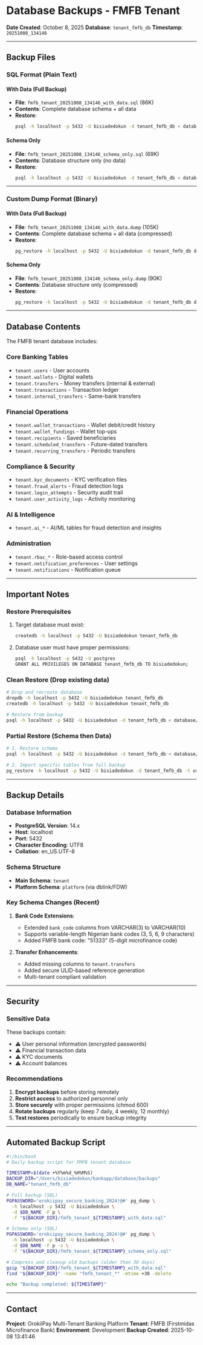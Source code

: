 # Database Backups - FMFB Tenant

**Date Created**: October 8, 2025
**Database**: `tenant_fmfb_db`
**Timestamp**: `20251008_134146`

---

## Backup Files

### SQL Format (Plain Text)

#### With Data (Full Backup)
- **File**: `fmfb_tenant_20251008_134146_with_data.sql` (86K)
- **Contents**: Complete database schema + all data
- **Restore**:
  ```bash
  psql -h localhost -p 5432 -U bisiadedokun -d tenant_fmfb_db < database/backups/fmfb_tenant_20251008_134146_with_data.sql
  ```

#### Schema Only
- **File**: `fmfb_tenant_20251008_134146_schema_only.sql` (69K)
- **Contents**: Database structure only (no data)
- **Restore**:
  ```bash
  psql -h localhost -p 5432 -U bisiadedokun -d tenant_fmfb_db < database/backups/fmfb_tenant_20251008_134146_schema_only.sql
  ```

---

### Custom Dump Format (Binary)

#### With Data (Full Backup)
- **File**: `fmfb_tenant_20251008_134146_with_data.dump` (105K)
- **Contents**: Complete database schema + all data (compressed)
- **Restore**:
  ```bash
  pg_restore -h localhost -p 5432 -U bisiadedokun -d tenant_fmfb_db database/backups/fmfb_tenant_20251008_134146_with_data.dump
  ```

#### Schema Only
- **File**: `fmfb_tenant_20251008_134146_schema_only.dump` (90K)
- **Contents**: Database structure only (compressed)
- **Restore**:
  ```bash
  pg_restore -h localhost -p 5432 -U bisiadedokun -d tenant_fmfb_db database/backups/fmfb_tenant_20251008_134146_schema_only.dump
  ```

---

## Database Contents

The FMFB tenant database includes:

### Core Banking Tables
- `tenant.users` - User accounts
- `tenant.wallets` - Digital wallets
- `tenant.transfers` - Money transfers (internal & external)
- `tenant.transactions` - Transaction ledger
- `tenant.internal_transfers` - Same-bank transfers

### Financial Operations
- `tenant.wallet_transactions` - Wallet debit/credit history
- `tenant.wallet_fundings` - Wallet top-ups
- `tenant.recipients` - Saved beneficiaries
- `tenant.scheduled_transfers` - Future-dated transfers
- `tenant.recurring_transfers` - Periodic transfers

### Compliance & Security
- `tenant.kyc_documents` - KYC verification files
- `tenant.fraud_alerts` - Fraud detection logs
- `tenant.login_attempts` - Security audit trail
- `tenant.user_activity_logs` - Activity monitoring

### AI & Intelligence
- `tenant.ai_*` - AI/ML tables for fraud detection and insights

### Administration
- `tenant.rbac_*` - Role-based access control
- `tenant.notification_preferences` - User settings
- `tenant.notifications` - Notification queue

---

## Important Notes

### Restore Prerequisites
1. Target database must exist:
   ```bash
   createdb -h localhost -p 5432 -U bisiadedokun tenant_fmfb_db
   ```

2. Database user must have proper permissions:
   ```bash
   psql -h localhost -p 5432 -U postgres
   GRANT ALL PRIVILEGES ON DATABASE tenant_fmfb_db TO bisiadedokun;
   ```

### Clean Restore (Drop existing data)
```bash
# Drop and recreate database
dropdb -h localhost -p 5432 -U bisiadedokun tenant_fmfb_db
createdb -h localhost -p 5432 -U bisiadedokun tenant_fmfb_db

# Restore from backup
psql -h localhost -p 5432 -U bisiadedokun -d tenant_fmfb_db < database/backups/fmfb_tenant_20251008_134146_with_data.sql
```

### Partial Restore (Schema then Data)
```bash
# 1. Restore schema
psql -h localhost -p 5432 -U bisiadedokun -d tenant_fmfb_db < database/backups/fmfb_tenant_20251008_134146_schema_only.sql

# 2. Import specific tables from full backup
pg_restore -h localhost -p 5432 -U bisiadedokun -d tenant_fmfb_db -t users -t wallets database/backups/fmfb_tenant_20251008_134146_with_data.dump
```

---

## Backup Details

### Database Information
- **PostgreSQL Version**: 14.x
- **Host**: localhost
- **Port**: 5432
- **Character Encoding**: UTF8
- **Collation**: en_US.UTF-8

### Schema Structure
- **Main Schema**: `tenant`
- **Platform Schema**: `platform` (via dblink/FDW)

### Key Schema Changes (Recent)
1. **Bank Code Extensions**:
   - Extended `bank_code` columns from VARCHAR(3) to VARCHAR(10)
   - Supports variable-length Nigerian bank codes (3, 5, 6, 9 characters)
   - Added FMFB bank code: "51333" (5-digit microfinance code)

2. **Transfer Enhancements**:
   - Added missing columns to `tenant.transfers`
   - Added secure ULID-based reference generation
   - Multi-tenant compliant validation

---

## Security

### Sensitive Data
These backups contain:
- ⚠️ User personal information (encrypted passwords)
- ⚠️ Financial transaction data
- ⚠️ KYC documents
- ⚠️ Account balances

### Recommendations
1. **Encrypt backups** before storing remotely
2. **Restrict access** to authorized personnel only
3. **Store securely** with proper permissions (chmod 600)
4. **Rotate backups** regularly (keep 7 daily, 4 weekly, 12 monthly)
5. **Test restores** periodically to ensure backup integrity

---

## Automated Backup Script

```bash
#!/bin/bash
# Daily backup script for FMFB tenant database

TIMESTAMP=$(date +%Y%m%d_%H%M%S)
BACKUP_DIR="/Users/bisiadedokun/bankapp/database/backups"
DB_NAME="tenant_fmfb_db"

# Full backup (SQL)
PGPASSWORD='orokiipay_secure_banking_2024!@#' pg_dump \
  -h localhost -p 5432 -U bisiadedokun \
  -d $DB_NAME -F p \
  -f "${BACKUP_DIR}/fmfb_tenant_${TIMESTAMP}_with_data.sql"

# Schema only (SQL)
PGPASSWORD='orokiipay_secure_banking_2024!@#' pg_dump \
  -h localhost -p 5432 -U bisiadedokun \
  -d $DB_NAME -F p -s \
  -f "${BACKUP_DIR}/fmfb_tenant_${TIMESTAMP}_schema_only.sql"

# Compress and cleanup old backups (older than 30 days)
gzip "${BACKUP_DIR}/fmfb_tenant_${TIMESTAMP}_with_data.sql"
find "${BACKUP_DIR}" -name "fmfb_tenant_*" -mtime +30 -delete

echo "Backup completed: ${TIMESTAMP}"
```

---

## Contact

**Project**: OrokiiPay Multi-Tenant Banking Platform
**Tenant**: FMFB (Firstmidas Microfinance Bank)
**Environment**: Development
**Backup Created**: 2025-10-08 13:41:46

